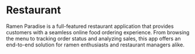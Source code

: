 # Restaurant
Ramen Paradise is a full-featured restaurant application that provides customers with a seamless online food ordering experience. From browsing the menu to tracking order status and analyzing sales, this app offers an end-to-end solution for ramen enthusiasts and restaurant managers alike.
